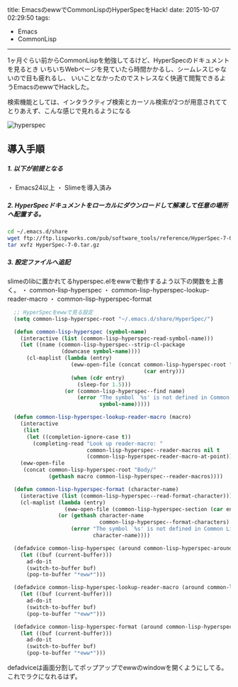 title: EmacsのewwでCommonLispのHyperSpecをHack!
date: 2015-10-07 02:29:50
tags:
- Emacs
- CommonLisp

---

1ヶ月ぐらい前からCommonLispを勉強してるけど、HyperSpecのドキュメントを見るとき
いちいちWebページを見ていたら時間かかるし、シームレスじゃないので目も疲れるし、
いいことなかったのでストレスなく快適て閲覧できるようEmacsのewwでHackした。

検索機能としては、インタラクティブ検索とカーソル検索が2つが用意されてて
とりあえず、こんな感じで見れるようになる

![hyperspec](/image/hyperspec.gif)


## 導入手順

##### 1. 以下が前提となる
・ Emacs24以上
・ Slimeを導入済み


##### 2. HyperSpecドキュメントをローカルにダウンロードして解凍して任意の場所へ配置する。

``` sh
cd ~/.emacs.d/share
wget ftp://ftp.lispworks.com/pub/software_tools/reference/HyperSpec-7-0.tar.gz
tar xvfz HyperSpec-7-0.tar.gz
```


##### 3. 設定ファイルへ追記
slimeのlibに置かれてるhyperspec.elをewwで動作するよう以下の関数を上書く。
・ common-lisp-hyperspec
・ common-lisp-hyperspec-lookup-reader-macro
・ common-lisp-hyperspec-format

``` lisp
  ;; HyperSpecをewwで見る設定
  (setq common-lisp-hyperspec-root "~/.emacs.d/share/HyperSpec/")

  (defun common-lisp-hyperspec (symbol-name)
    (interactive (list (common-lisp-hyperspec-read-symbol-name)))
    (let ((name (common-lisp-hyperspec--strip-cl-package
                 (downcase symbol-name))))
      (cl-maplist (lambda (entry)
                    (eww-open-file (concat common-lisp-hyperspec-root "Body/"
                                           (car entry)))
                    (when (cdr entry)
                      (sleep-for 1.5)))
                  (or (common-lisp-hyperspec--find name)
                      (error "The symbol `%s' is not defined in Common Lisp"
                             symbol-name)))))

  (defun common-lisp-hyperspec-lookup-reader-macro (macro)
    (interactive
     (list
      (let ((completion-ignore-case t))
        (completing-read "Look up reader-macro: "
                         common-lisp-hyperspec--reader-macros nil t
                         (common-lisp-hyperspec-reader-macro-at-point)))))
    (eww-open-file
     (concat common-lisp-hyperspec-root "Body/"
             (gethash macro common-lisp-hyperspec--reader-macros))))

  (defun common-lisp-hyperspec-format (character-name)
    (interactive (list (common-lisp-hyperspec--read-format-character)))
    (cl-maplist (lambda (entry)
                  (eww-open-file (common-lisp-hyperspec-section (car entry))))
                (or (gethash character-name
                             common-lisp-hyperspec--format-characters)
                    (error "The symbol `%s' is not defined in Common Lisp"
                           character-name))))

  (defadvice common-lisp-hyperspec (around common-lisp-hyperspec-around activate)
    (let ((buf (current-buffer)))
      ad-do-it
      (switch-to-buffer buf)
      (pop-to-buffer "*eww*")))

  (defadvice common-lisp-hyperspec-lookup-reader-macro (around common-lisp-hyperspec-lookup-reader-macro-around activate)
    (let ((buf (current-buffer)))
      ad-do-it
      (switch-to-buffer buf)
      (pop-to-buffer "*eww*")))

  (defadvice common-lisp-hyperspec-format (around common-lisp-hyperspec-format activate)
    (let ((buf (current-buffer)))
      ad-do-it
      (switch-to-buffer buf)
      (pop-to-buffer "*eww*")))
```

defadviceは画面分割してポップアップでewwのwindowを開くようにしてる。
これでラクになれるはず。
